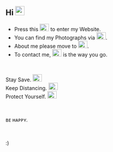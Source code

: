 ## Hi <img src="https://raw.githubusercontent.com/Hilly-Yee/Hilly-Yee/master/img/Shake-Hands-Facebook.png" width="25" height="25">



- Press this [<img src="https://raw.githubusercontent.com/Hilly-Yee/Hilly-Yee/master/img/Earth-Globe-Vectors%20Market.svg" width="25" height="20">](https://www.hiio.me) to enter my Website.
- You can find my Photographs via [<img src="https://raw.githubusercontent.com/Hilly-Yee/Hilly-Yee/master/img/Photos-DinosoftLabs.svg" width="25" height="20">](https://photo.hiio.me).
- About me please move to [<img src="https://raw.githubusercontent.com/Hilly-Yee/Hilly-Yee/master/img/About-bqlqn.svg" width="25" height="20">](https://about.hiio.me).
- To contact me, [<img src="https://raw.githubusercontent.com/Hilly-Yee/Hilly-Yee/master/img/Mail-Pixel%20perfect.svg" width="25" height="20">](mailto:hi@hiio.me) is the way you go.

</br>

Stay Save. <img src="https://raw.githubusercontent.com/Hilly-Yee/Hilly-Yee/master/img/Gloves-Freepik.svg" width="25" height="20">
</br>
Keep Distancing. <img src="https://raw.githubusercontent.com/Hilly-Yee/Hilly-Yee/master/img/Social-Distancing-catkuro.svg" width="25" height="20">
</br>
Protect Yourself. <img src="https://raw.githubusercontent.com/Hilly-Yee/Hilly-Yee/master/img/Mask-monkik.svg" width="25" height="20">

</br>

ʙᴇ ʜᴀᴘᴘʏ.

</br>

:)
